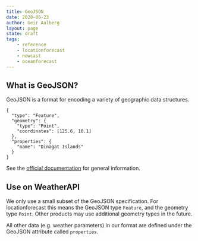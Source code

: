 ```yaml
---
title: GeoJSON
date: 2020-06-23
author: Geir Aalberg
layout: page
state: draft
tags:
    - reference
    - locationforecast
    - nowcast
    - oceanforecast
---
```


## What is GeoJSON?

GeoJSON is a format for encoding a variety of geographic data structures.

    {
      "type": "Feature",
      "geometry": {
        "type": "Point",
        "coordinates": [125.6, 10.1]
      },
      "properties": {
        "name": "Dinagat Islands"
      }
    }

See the [official documentation](https://geojson.org/) for general information.

## Use on WeatherAPI

We only use a small subset of the GeoJSON specification. For locationforecast
this means the GeoJSON type `Feature`, and the geometry type `Point`.
Other products may use additional geometry types in the future.

All other data (e.g. weather parameters) in our format are defined under the
GeoJSON attribute called `properties`.


